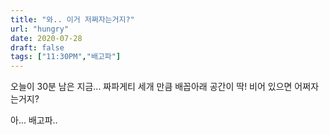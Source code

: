 ```yaml
---
title: "와.. 이거 저쩌자는거지?"
url: "hungry"
date: 2020-07-28
draft: false
tags: ["11:30PM","배고파"]
---
```

오늘이 30분 남은 지금... 짜파게티 세개 만큼 배꼽아래 공간이 딱! 비어 있으면 어쩌자는거지?

아... 배고파.. 
